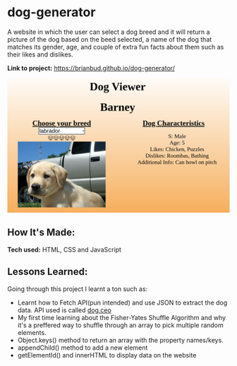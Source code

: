 # dog-generator

A website in which the user can select a dog breed and it will return a picture of the dog based on the beed selected, a name of the dog that matches its gender, age, and couple of extra fun facts about them such as their likes and dislikes. 

**Link to project:** https://brianbud.github.io/dog-generator/

![Cute Labrador puppy](dog-generator-screenshot.png)

## How It's Made: 

**Tech used:** HTML, CSS and JavaScript

## Lessons Learned:

Going through this project I learnt a ton such as: 

* Learnt how to Fetch API(pun intended) and use JSON to extract the dog data. API used is called [dog.ceo](https://dog.ceo/dog-api/)
* My first time learning about the Fisher-Yates Shuffle Algorithm and why it's a preffered way to shuffle through an array to pick multiple random elements. 
* Object.keys() method to return an array with the property names/keys. 
* appendChild() method to add a new element 
* getElementId() and innerHTML to display data on the website